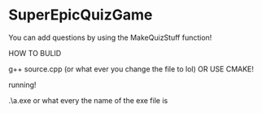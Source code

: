 # SuperEpicQuizGame

You can add questions by using the MakeQuizStuff function!

HOW TO BULID

g++ source.cpp (or what ever you change the file to lol) OR USE CMAKE!

running!

.\a.exe or what every the name of the exe file is
